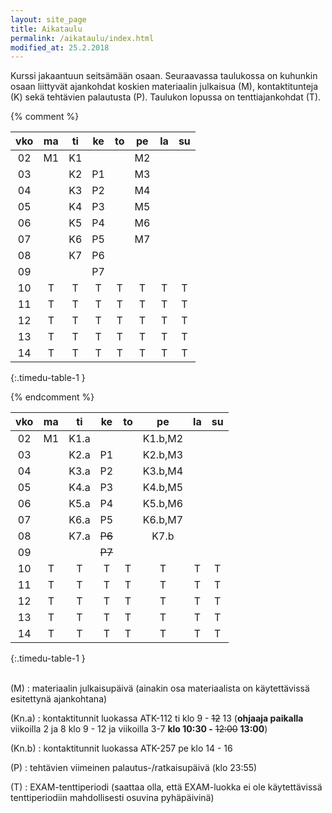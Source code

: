 ```yaml
---
layout: site_page
title: Aikataulu
permalink: /aikataulu/index.html
modified_at: 25.2.2018
---
```


Kurssi jakaantuun seitsämään osaan. Seuraavassa taulukossa on kuhunkin osaan liittyvät ajankohdat koskien materiaalin julkaisua (M), kontaktitunteja (K) sekä tehtävien palautusta (P). Taulukon lopussa on tenttiajankohdat (T).


{% comment %}

| vko   | ma   | ti   | ke   | to   | pe   | la   | su   |
|:-----:|:----:|:----:|:----:|:----:|:----:|:----:|:----:|
| 02    |  M1  |  K1  |      |      |  M2  |      |      |
| 03    |      |  K2  |  P1  |      |  M3  |      |      |
| 04    |      |  K3  |  P2  |      |  M4  |      |      |
| 05    |      |  K4  |  P3  |      |  M5  |      |      |
| 06    |      |  K5  |  P4  |      |  M6  |      |      |
| 07    |      |  K6  |  P5  |      |  M7  |      |      |
| 08    |      |  K7  |  P6  |      |      |      |      |
| 09    |      |      |  P7  |      |      |      |      |
| 10    |  T   |  T   |  T   |  T   |  T   |  T   |  T   |
| 11    |  T   |  T   |  T   |  T   |  T   |  T   |  T   |
| 12    |  T   |  T   |  T   |  T   |  T   |  T   |  T   |
| 13    |  T   |  T   |  T   |  T   |  T   |  T   |  T   |
| 14    |  T   |  T   |  T   |  T   |  T   |  T   |  T   |
{:.timedu-table-1 }

{% endcomment %}


| vko   | ma   | ti   | ke   | to   | pe   | la   | su   |
|:-----:|:----:|:----:|:----:|:----:|:----:|:----:|:----:|
| 02    |  M1  | K1.a  |      |      |K1.b,M2|      |      |
| 03    |      | K2.a  |  P1  |      |K2.b,M3   |      |      |
| 04    |      | K3.a  |  P2  |      |K3.b,M4  |      |      |
| 05    |      | K4.a  |  P3  |      |K4.b,M5   |      |      |
| 06    |      | K5.a  |  P4  |      |K5.b,M6   |      |      |
| 07    |      | K6.a  |  P5  |      |K6.b,M7   |      |      |
| 08    |      | K7.a  |  ~~P6~~  |      |K7.b      |      |      |
| 09    |      |      |  ~~P7~~  |      |      |      |      |
| 10    |  T   |  T   |  T   |  T   |  T   |  T   |  T   |
| 11    |  T   |  T   |  T   |  T   |  T   |  T   |  T   |
| 12    |  T   |  T   |  T   |  T   |  T   |  T   |  T   |
| 13    |  T   |  T   |  T   |  T   |  T   |  T   |  T   |
| 14    |  T   |  T   |  T   |  T   |  T   |  T   |  T   |
{:.timedu-table-1 }



<br/>
(M)
: materiaalin julkaisupäivä
(ainakin osa materiaalista on käytettävissä esitettynä ajankohtana)

(Kn.a)
: kontaktitunnit luokassa ATK-112 ti klo 9 - <strike>12</strike> 13
(**ohjaaja paikalla** viikoilla 2 ja 8 klo 9 - 12 ja viikoilla 3-7 **klo 10:30 -** <strike>12:00</strike> **13:00**)

(Kn.b)
: kontaktitunnit luokassa ATK-257 pe klo 14 - 16

(P)
: tehtävien viimeinen palautus-/ratkaisupäivä (klo 23:55)

(T)
: EXAM-tenttiperiodi (saattaa olla, että EXAM-luokka ei ole käytettävissä tenttiperiodiin mahdollisesti osuvina pyhäpäivinä)
